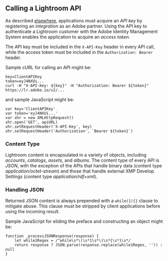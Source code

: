 ## Calling a Lightroom API

As described [elsewhere](../docs/01-getting-started.md), applications must acquire an _API key_ by registering an _integration_ as an Adobe partner. Using the API key to authenticate a Lightroom customer with the Adobe Identity Management System enables the application to acquire an _access token_.

The API key must be included in the `X-API-Key` header in every API call, while the access token must be included in the `Authorization: Bearer` header.

Sample cURL for calling an API might be:

```
key=ClientAPIKey
token=eyJ4NXUi...
curl -H "X-API-Key: ${key}" -H "Authorization: Bearer ${token}" https://lr.adobe.io/v2/...
```

and sample JavaScript might be:

```
var key='ClientAPIKey'
var token='eyJ4NXUi...'
var xhr = new XMLHttpRequest()
xhr.open('GET', apiURL)
xhr.setRequestHeader('X-API-Key', key)
xhr.setRequestHeader('Authorization', `Bearer ${token}`)
```

### Content Type

Lightroom content is encapsulated in a variety of objects, including _accounts_, _catalogs_, _assets_, and _albums_. The content type of every API is _JSON_, with the exception of the APIs that handle binary data (content type _application/octet-stream_) and those that handle external XMP Develop Settings (content type _application/rdf+xml_).

### Handling JSON

Returned JSON content is always prepended with a `while(1){}` clause to mitigate abuse. This clause must be stripped by client applications before using the incoming result.

Sample JavaScript for eliding the preface and constructing an object might be:

```
function _processJSONResponse(response) {
	let while1Regex = /^while\s*\(\s*1\s*\)\s*{\s*}\s*/
	return response ? JSON.parse(response.replace(while1Regex, '')) : null
}
```

